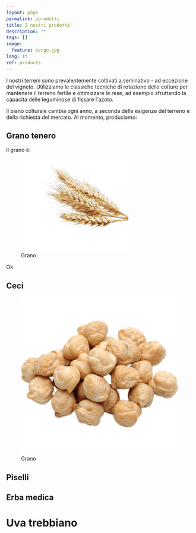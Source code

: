 ```yaml
---
layout: page
permalink: /prodotti
title: I nostri prodotti
description: ""
tags: []
image:
  feature: sorgo.jpg
lang: it
ref: products
---
```


I nostri terreni sono prevalentemente coltivati a seminativo - ad eccezione del vigneto. Utilizziamo le classiche tecniche di rotazione delle colture per mantenere il terreno fertile e ottimizzare le rese, ad esempio sfruttando la capacita delle leguminose di fissare l'azoto.   

Il piano colturale cambia ogni anno, a seconda delle esigenze del terreno e della richiesta del mercato. Al momento, produciamo: 

## Grano tenero
Il grano è:
<figure>
	<img src="/images/wheat.png">
	<figcaption>Grano</figcaption>
</figure>
Ok


## Ceci

<figure>
	<img src="/images/chickpeas.png">
	<figcaption>Grano</figcaption>
</figure>



## Piselli

## Erba medica

# Uva trebbiano




